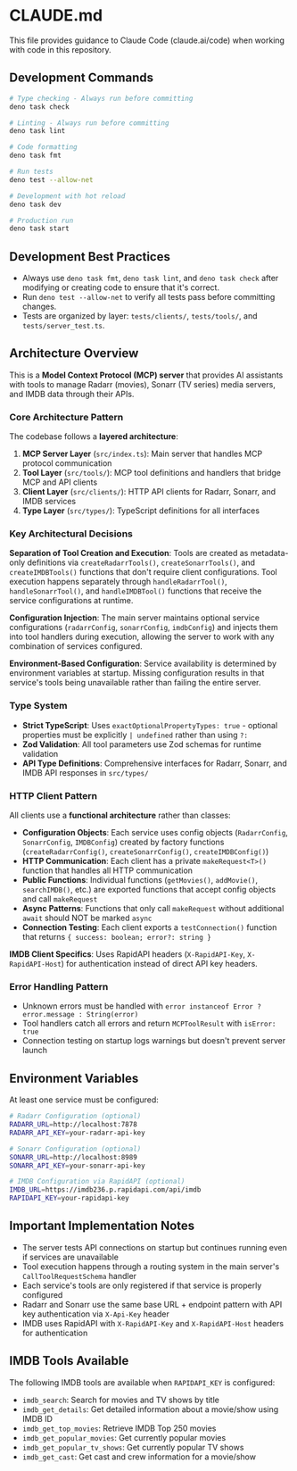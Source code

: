 # CLAUDE.md

This file provides guidance to Claude Code (claude.ai/code) when working with code in this repository.

## Development Commands

```bash
# Type checking - Always run before committing
deno task check

# Linting - Always run before committing  
deno task lint

# Code formatting
deno task fmt

# Run tests
deno test --allow-net

# Development with hot reload
deno task dev

# Production run
deno task start
```

## Development Best Practices

- Always use `deno task fmt`, `deno task lint`, and `deno task check` after modifying or creating code to ensure that it's correct.
- Run `deno test --allow-net` to verify all tests pass before committing changes.
- Tests are organized by layer: `tests/clients/`, `tests/tools/`, and `tests/server_test.ts`.

## Architecture Overview

This is a **Model Context Protocol (MCP) server** that provides AI assistants with tools to manage Radarr (movies), Sonarr (TV series) media servers, and IMDB data through their APIs.

### Core Architecture Pattern

The codebase follows a **layered architecture**:

1. **MCP Server Layer** (`src/index.ts`): Main server that handles MCP protocol communication
2. **Tool Layer** (`src/tools/`): MCP tool definitions and handlers that bridge MCP and API clients
3. **Client Layer** (`src/clients/`): HTTP API clients for Radarr, Sonarr, and IMDB services
4. **Type Layer** (`src/types/`): TypeScript definitions for all interfaces

### Key Architectural Decisions

**Separation of Tool Creation and Execution**: Tools are created as metadata-only definitions via `createRadarrTools()`, `createSonarrTools()`, and `createIMDBTools()` functions that don't require client configurations. Tool execution happens separately through `handleRadarrTool()`, `handleSonarrTool()`, and `handleIMDBTool()` functions that receive the service configurations at runtime.

**Configuration Injection**: The main server maintains optional service configurations (`radarrConfig`, `sonarrConfig`, `imdbConfig`) and injects them into tool handlers during execution, allowing the server to work with any combination of services configured.

**Environment-Based Configuration**: Service availability is determined by environment variables at startup. Missing configuration results in that service's tools being unavailable rather than failing the entire server.

### Type System

- **Strict TypeScript**: Uses `exactOptionalPropertyTypes: true` - optional properties must be explicitly `| undefined` rather than using `?:`
- **Zod Validation**: All tool parameters use Zod schemas for runtime validation
- **API Type Definitions**: Comprehensive interfaces for Radarr, Sonarr, and IMDB API responses in `src/types/`

### HTTP Client Pattern

All clients use a **functional architecture** rather than classes:

- **Configuration Objects**: Each service uses config objects (`RadarrConfig`, `SonarrConfig`, `IMDBConfig`) created by factory functions (`createRadarrConfig()`, `createSonarrConfig()`, `createIMDBConfig()`)
- **HTTP Communication**: Each client has a private `makeRequest<T>()` function that handles all HTTP communication
- **Public Functions**: Individual functions (`getMovies()`, `addMovie()`, `searchIMDB()`, etc.) are exported functions that accept config objects and call `makeRequest`
- **Async Patterns**: Functions that only call `makeRequest` without additional `await` should NOT be marked `async`
- **Connection Testing**: Each client exports a `testConnection()` function that returns `{ success: boolean; error?: string }`

**IMDB Client Specifics**: Uses RapidAPI headers (`X-RapidAPI-Key`, `X-RapidAPI-Host`) for authentication instead of direct API key headers.

### Error Handling Pattern

- Unknown errors must be handled with `error instanceof Error ? error.message : String(error)`
- Tool handlers catch all errors and return `MCPToolResult` with `isError: true`
- Connection testing on startup logs warnings but doesn't prevent server launch

## Environment Variables

At least one service must be configured:

```bash
# Radarr Configuration (optional)
RADARR_URL=http://localhost:7878
RADARR_API_KEY=your-radarr-api-key

# Sonarr Configuration (optional)
SONARR_URL=http://localhost:8989  
SONARR_API_KEY=your-sonarr-api-key

# IMDB Configuration via RapidAPI (optional)
IMDB_URL=https://imdb236.p.rapidapi.com/api/imdb
RAPIDAPI_KEY=your-rapidapi-key
```

## Important Implementation Notes

- The server tests API connections on startup but continues running even if services are unavailable
- Tool execution happens through a routing system in the main server's `CallToolRequestSchema` handler
- Each service's tools are only registered if that service is properly configured
- Radarr and Sonarr use the same base URL + endpoint pattern with API key authentication via `X-Api-Key` header
- IMDB uses RapidAPI with `X-RapidAPI-Key` and `X-RapidAPI-Host` headers for authentication

## IMDB Tools Available

The following IMDB tools are available when `RAPIDAPI_KEY` is configured:

- `imdb_search`: Search for movies and TV shows by title
- `imdb_get_details`: Get detailed information about a movie/show using IMDB ID
- `imdb_get_top_movies`: Retrieve IMDB Top 250 movies
- `imdb_get_popular_movies`: Get currently popular movies
- `imdb_get_popular_tv_shows`: Get currently popular TV shows
- `imdb_get_cast`: Get cast and crew information for a movie/show
